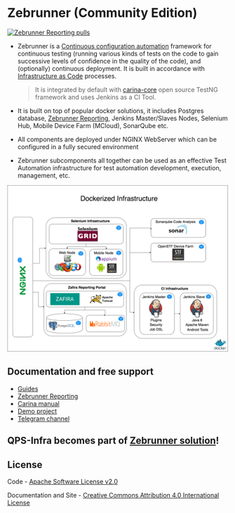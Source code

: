 Zebrunner (Community Edition)
==================

[![Zebrunner Reporting pulls](https://img.shields.io/docker/pulls/qaprosoft/zafira.svg?label=zafira%20pulls)](https://hub.docker.com/r/qaprosoft/zafira/)

* Zebrunner is a [Continuous configuration automation](https://en.wikipedia.org/wiki/Infrastructure_as_code#Continuous_configuration_automation) framework for continuous testing (running various kinds of tests on the code to gain successive levels of confidence in the quality of the code), and (optionally) continuous deployment. It is built in accordance with [Infrastructure as Code](https://en.wikipedia.org/wiki/Infrastructure_as_code) processes. 
  > It is integrated by default with [carina-core](http://www.carina-core.io) open source TestNG framework and uses Jenkins as a CI Tool.

* It is built on top of popular docker solutions, it includes Postgres database, [Zebrunner Reporting](https://zebrunner.github.io/documentation/), Jenkins Master/Slaves Nodes, Selenium Hub, Mobile Device Farm (MCloud), SonarQube etc.

* All components are deployed under NGINX WebServer which can be configured in a fully secured environment

* Zebrunner subcomponents all together can be used as an effective Test Automation infrastructure for test automation development, execution, management, etc.

![Alt text](./docs/img/qps-infra.png?raw=true "Zebrunner (Community Edition)")

## Documentation and free support
* [Guides](https://zebrunner.github.io/zebrunner)
* [Zebrunner Reporting](https://zebrunner.github.io/documentation/)
* [Carina manual](http://qaprosoft.github.io/carina)
* [Demo project](https://github.com/qaprosoft/carina-demo)
* [Telegram channel](https://t.me/zebrunner)

## QPS-Infra becomes part of [Zebrunner solution](https://medium.com/@zebrunner_official/qps-infra-becomes-part-of-zebrunner-solution-dbcf233e49f)!

## License
Code - [Apache Software License v2.0](http://www.apache.org/licenses/LICENSE-2.0)

Documentation and Site - [Creative Commons Attribution 4.0 International License](http://creativecommons.org/licenses/by/4.0/deed.en_US)
